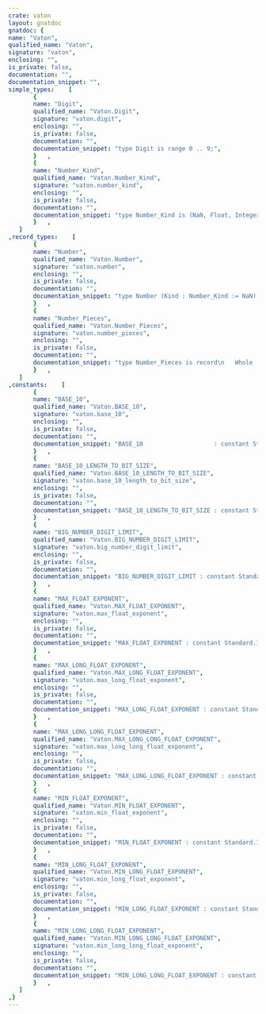 ```yaml
---
crate: vaton
layout: gnatdoc
gnatdoc: {
name: "Vaton",
qualified_name: "Vaton",
signature: "vaton",
enclosing: "",
is_private: false,
documentation: "",
documentation_snippet: "",
simple_types:    [
       {
       name: "Digit",
       qualified_name: "Vaton.Digit",
       signature: "vaton.digit",
       enclosing: "",
       is_private: false,
       documentation: "",
       documentation_snippet: "type Digit is range 0 .. 9;",
       }   ,
       {
       name: "Number_Kind",
       qualified_name: "Vaton.Number_Kind",
       signature: "vaton.number_kind",
       enclosing: "",
       is_private: false,
       documentation: "",
       documentation_snippet: "type Number_Kind is (NaN, Float, Integer, Long_Float, Long_Long_Float, Long_Integer, Long_Long_Integer, Big_Real, Big_Integer);",
       }   ,
   ]
,record_types:    [
       {
       name: "Number",
       qualified_name: "Vaton.Number",
       signature: "vaton.number",
       enclosing: "",
       is_private: false,
       documentation: "",
       documentation_snippet: "type Number (Kind : Number_Kind := NaN) is record\n   case Kind is\n      when NaN =>\n         null;\n      when Float =>\n         Float : Standard.Float := 0.0;\n      when Integer =>\n         Integer : Standard.Integer := 0;\n      when Long_Float =>\n         Long_Float : Standard.Long_Float := 0.0;\n      when Long_Integer =>\n         Long_Integer : Standard.Long_Integer := 0;\n      when Long_Long_Float =>\n         Long_Long_Float : Standard.Long_Long_Float := 0.0;\n      when Long_Long_Integer =>\n         Long_Long_Integer : Standard.Long_Long_Integer := 0;\n      when Big_Real =>\n         Big_Real : Big_Numbers.Big_Reals.Valid_Big_Real := 0.0;\n      when Big_Integer =>\n         Big_Integer : Big_Numbers.Big_Integers.Valid_Big_Integer := 0;\n   end case;\nend record;",
       }   ,
       {
       name: "Number_Pieces",
       qualified_name: "Vaton.Number_Pieces",
       signature: "vaton.number_pieces",
       enclosing: "",
       is_private: false,
       documentation: "",
       documentation_snippet: "type Number_Pieces is record\n   Whole                : Digit_Array.Unbound_Array;\n   Fraction             : Digit_Array.Unbound_Array;\n   Exponent             : Digit_Array.Unbound_Array;\n   Whole_Is_Negative    : Boolean := False;\n   Exponent_Is_Negative : Boolean := False;\n   Has_Exponent         : Boolean := False;\n   Has_Fraction         : Boolean := False;\n   Next_Must_Be_Digit   : Boolean := False;\nend record;",
       }   ,
   ]
,constants:    [
       {
       name: "BASE_10",
       qualified_name: "Vaton.BASE_10",
       signature: "vaton.base_10",
       enclosing: "",
       is_private: false,
       documentation: "",
       documentation_snippet: "BASE_10                    : constant Standard.Integer := 10;",
       }   ,
       {
       name: "BASE_10_LENGTH_TO_BIT_SIZE",
       qualified_name: "Vaton.BASE_10_LENGTH_TO_BIT_SIZE",
       signature: "vaton.base_10_length_to_bit_size",
       enclosing: "",
       is_private: false,
       documentation: "",
       documentation_snippet: "BASE_10_LENGTH_TO_BIT_SIZE : constant Standard.Integer := 4;",
       }   ,
       {
       name: "BIG_NUMBER_DIGIT_LIMIT",
       qualified_name: "Vaton.BIG_NUMBER_DIGIT_LIMIT",
       signature: "vaton.big_number_digit_limit",
       enclosing: "",
       is_private: false,
       documentation: "",
       documentation_snippet: "BIG_NUMBER_DIGIT_LIMIT : constant Standard.Integer := 1_900;",
       }   ,
       {
       name: "MAX_FLOAT_EXPONENT",
       qualified_name: "Vaton.MAX_FLOAT_EXPONENT",
       signature: "vaton.max_float_exponent",
       enclosing: "",
       is_private: false,
       documentation: "",
       documentation_snippet: "MAX_FLOAT_EXPONENT : constant Standard.Integer := Standard.Integer (0.3 * Standard.Float'Machine_Emax);",
       }   ,
       {
       name: "MAX_LONG_FLOAT_EXPONENT",
       qualified_name: "Vaton.MAX_LONG_FLOAT_EXPONENT",
       signature: "vaton.max_long_float_exponent",
       enclosing: "",
       is_private: false,
       documentation: "",
       documentation_snippet: "MAX_LONG_FLOAT_EXPONENT : constant Standard.Integer := Standard.Integer (0.3 * Standard.Long_Float'Machine_Emax);",
       }   ,
       {
       name: "MAX_LONG_LONG_FLOAT_EXPONENT",
       qualified_name: "Vaton.MAX_LONG_LONG_FLOAT_EXPONENT",
       signature: "vaton.max_long_long_float_exponent",
       enclosing: "",
       is_private: false,
       documentation: "",
       documentation_snippet: "MAX_LONG_LONG_FLOAT_EXPONENT : constant Standard.Integer := Standard.Integer (0.3 * Standard.Long_Long_Float'Machine_Emax);",
       }   ,
       {
       name: "MIN_FLOAT_EXPONENT",
       qualified_name: "Vaton.MIN_FLOAT_EXPONENT",
       signature: "vaton.min_float_exponent",
       enclosing: "",
       is_private: false,
       documentation: "",
       documentation_snippet: "MIN_FLOAT_EXPONENT : constant Standard.Integer := Standard.Integer (0.3 * Standard.Float'Machine_Emin);",
       }   ,
       {
       name: "MIN_LONG_FLOAT_EXPONENT",
       qualified_name: "Vaton.MIN_LONG_FLOAT_EXPONENT",
       signature: "vaton.min_long_float_exponent",
       enclosing: "",
       is_private: false,
       documentation: "",
       documentation_snippet: "MIN_LONG_FLOAT_EXPONENT : constant Standard.Integer := Standard.Integer (0.3 * Standard.Long_Float'Machine_Emin);",
       }   ,
       {
       name: "MIN_LONG_LONG_FLOAT_EXPONENT",
       qualified_name: "Vaton.MIN_LONG_LONG_FLOAT_EXPONENT",
       signature: "vaton.min_long_long_float_exponent",
       enclosing: "",
       is_private: false,
       documentation: "",
       documentation_snippet: "MIN_LONG_LONG_FLOAT_EXPONENT : constant Standard.Integer := Standard.Integer (0.3 * Standard.Long_Long_Float'Machine_Emin);",
       }   ,
   ]
,}
---
```

